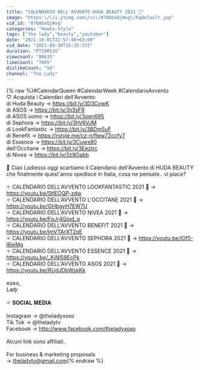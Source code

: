 ```yaml
---
title: "CALENDARIO DELL'AVVENTO HUDA BEAUTY 2021 🎁"
image: "https:\/\/i.ytimg.com\/vi\/870AbxQjWvg\/hqdefault.jpg"
vid_id: "870AbxQjWvg"
categories: "Howto-Style"
tags: ["the lady","beauty","youtuber"]
date: "2021-10-01T22:57:48+03:00"
vid_date: "2021-09-30T15:35:37Z"
duration: "PT19M13S"
viewcount: "80635"
likeCount: "7465"
dislikeCount: "56"
channel: "The Lady"
---
```

{% raw %}#CalendarQueen #CalendarWeek #CalendarioAvvento<br />♡ Acquista i Calendari dell'Avvento: <br />di Huda Beauty → <a rel="nofollow" target="blank" href="https://bit.ly/3D3CvwK">https://bit.ly/3D3CvwK</a><br />di ASOS → <a rel="nofollow" target="blank" href="https://bit.ly/3ij3sF9">https://bit.ly/3ij3sF9</a><br />di ASOS uomo → <a rel="nofollow" target="blank" href="https://bit.ly/3oen695">https://bit.ly/3oen695</a><br />di Sephora → <a rel="nofollow" target="blank" href="https://bit.ly/3hV6VJM">https://bit.ly/3hV6VJM</a><br />di LookFantastic → <a rel="nofollow" target="blank" href="https://bit.ly/3BDm5uF">https://bit.ly/3BDm5uF</a><br />di Benefit → <a rel="nofollow" target="blank" href="https://rstyle.me/cz-n/ftew72ccfy7">https://rstyle.me/cz-n/ftew72ccfy7</a><br />di Essence → <a rel="nofollow" target="blank" href="https://bit.ly/3Cuwx80">https://bit.ly/3Cuwx80</a><br />dell'Occitane → <a rel="nofollow" target="blank" href="https://bit.ly/3Eeztrc">https://bit.ly/3Eeztrc</a><br />di Nivea → <a rel="nofollow" target="blank" href="https://bit.ly/3z9Oabb">https://bit.ly/3z9Oabb</a><br /><br />🍂 Ciao Ladiesss oggi scartiamo il Calendario dell'Avvento di HUDA BEAUTY che finalmente quest'anno spedisce in Italia, cosa ne pensate.. vi piace?<br /><br />✧  CALENDARIO DELL'AVVENTO LOOKFANTASTIC 2021 🎁 → <a rel="nofollow" target="blank" href="https://youtu.be/StlEOQP-zdw">https://youtu.be/StlEOQP-zdw</a><br />✧  CALENDARIO DELL'AVVENTO L'OCCITANE 2021 🎁 → <a rel="nofollow" target="blank" href="https://youtu.be/GHbgyH7EW7U">https://youtu.be/GHbgyH7EW7U</a><br />✧  CALENDARIO DELL'AVVENTO NIVEA 2021 🎁 → <a rel="nofollow" target="blank" href="https://youtu.be/FqJr4Qiod_g">https://youtu.be/FqJr4Qiod_g</a><br />✧  CALENDARIO DELL'AVVENTO BENEFIT 2021 🎁 → <a rel="nofollow" target="blank" href="https://youtu.be/ImVTArXT2qE">https://youtu.be/ImVTArXT2qE</a><br />✧  CALENDARIO DELL'AVVENTO SEPHORA 2021 🎁 → <a rel="nofollow" target="blank" href="https://youtu.be/IOf5-l6ieMg">https://youtu.be/IOf5-l6ieMg</a><br />✧  CALENDARIO DELL'AVVENTO ESSENCE 2021 🎁 → <a rel="nofollow" target="blank" href="https://youtu.be/_KjNl59EcPk">https://youtu.be/_KjNl59EcPk</a><br />✧  CALENDARIO DELL'AVVENTO ASOS 2021 🎁 → <a rel="nofollow" target="blank" href="https://youtu.be/RUdJDbWskKk">https://youtu.be/RUdJDbWskKk</a><br /><br />𝗑𝗈𝗑𝗈,<br />𝐿𝑎𝑑𝑦<br /><br />✧ 𝐒𝐎𝐂𝐈𝐀𝐋 𝐌𝐄𝐃𝐈𝐀<br /><br />Instagram → @theladyxoxo<br />Tik Tok → @theladytv<br />Facebook → <a rel="nofollow" target="blank" href="http://www.facebook.com/theladyxoxo">http://www.facebook.com/theladyxoxo</a><br /><br />Alcuni link sono affiliati.<br /><br />For business &amp; marketing proposals  <br />→ theladytv@gmail.com{% endraw %}
